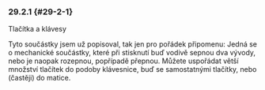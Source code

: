 ### 29.2.1 {#29-2-1}

Tlačítka a klávesy

Tyto součástky jsem už popisoval, tak jen pro pořádek připomenu: Jedná se o mechanické součástky, které při stisknutí buď vodivě sepnou dva vývody, nebo je naopak rozepnou, popřípadě přepnou. Můžete uspořádat větší množství tlačítek do podoby klávesnice, buď se samostatnými tlačítky, nebo (častěji) do matice.